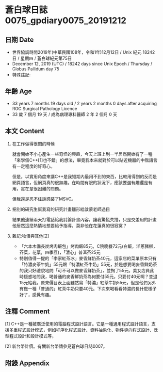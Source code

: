 [_metadata_:encoding]: - "utf-8"
[_metadata_:fileformat]: - "markdown"
[_metadata_:MIME_type]: - "text/plain"
[_metadata_:markdown_version]: - "commonmark version 0.29"
[_metadata_:markdown_spec]: - "https://spec.commonmark.org/0.29/"

# 蒼白球日誌0075_gpdiary0075_20191212 #

## 日期 Date ##

* 世界協調時間2019年(中華民國108年，令和1年)12月12日 / Unix 紀元 18242 日 / 星期四 / 蒼白球紀元第75日
* December 12, 2019 (UTC) / 18242 days since Unix Epoch / Thursday / Globus Pallidum day 75
* 特殊註記:

## 年齡 Age ##

* 33 years 7 months 19 days old / 2 years 2 months 0 days after acquiring ROC Surgical Pathology Licence
* 33 歲 7 個月 19 天 / 成為病理專科醫師 2 年 2 個月 0 天

## 本文 Content ##

1. 在工作做得很悶的時候

    就會開始不小心產生一些奇怪的興趣，今天上班上到一半居然開始有了一種「來學個C++[1]也不錯」的想法，畢竟我本來就對於可以貼近機器的中階語言有一定程度的好奇心。

    但是，以實用角度來講C++是我短期內最用不到的東西，比較用得到的反而是網頁語言，但網頁真的很無趣。在時間有限的狀況下，應該要選有趣還是有用，實在是很困難的問題。

    但我還是忍不住誘惑裝了MSVC。

2. 把別的研究生幫我寫的研究計畫雛形給啟蒙老師過目

    結果他連續兩天打電話給我討論計畫內容，讓我驚慌失措，只是交差用的計畫他居然這麼熱情地想要給予指導，莫非他在花蓮真的很寂寞？

2. 雜記:物價與其他[2]

    * 「六本木備長炭烤肉飯包」烤肉飯85元，C院晚餐72元(白飯，洋蔥豬柳，芥菜，花菜，四季豆)，「清心」普洱茶25元
    * 特別值得一提的「李家紅茶冰」麥香鮮奶茶40元，這家店的菜單原本只有「特濃麥茶牛奶」55元跟「特濃紅茶牛奶」55元，於是想要喝麥香鮮奶茶的我只好禮貌地問「可不可以做麥香鮮奶茶」，並掏了55元。美女店員此時疑惑地問我，喝普通的麥香鮮奶茶為何要付55元，只要付40元啊？並退15元給我。原來價目表上面雖然寫「特濃」紅茶牛奶55元，但是他們另外有做一種「普通的」紅茶牛奶只要40元。下次來喝看看特濃的長什麼樣子好了，感覺有趣。

## 注釋 Comment ##

[1] C++是一種被廣泛使用的電腦程式設計語言。它是一種通用程式設計語言，支援多重程式設計模式，例如程序化程式設計、資料抽象化、物件導向程式設計、泛型程式設計和設計模式等。 

[2] 新台幣計價。有關新台幣請參見蒼白球日誌0007。


## 附錄 Appendix ##

